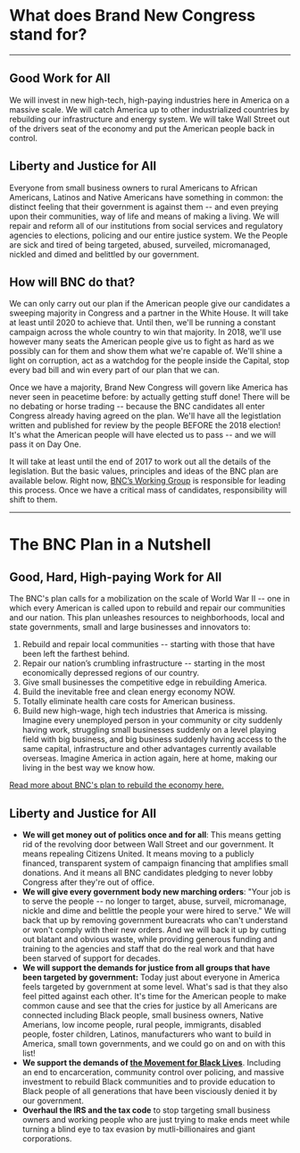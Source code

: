 # What does Brand New Congress stand for?
___
## Good Work for All
We will invest in new high-tech, high-paying industries here in America on a massive scale. We will catch America up to other industrialized countries by rebuilding our infrastructure and energy system. We will take Wall Street out of the drivers seat of the economy and put the American people back in control. 
## Liberty and Justice for All
Everyone from small business owners to rural Americans to African Americans, Latinos and Native Americans have something in common: the distinct feeling that their government is against them -- and even preying upon their communities, way of life and means of making a living. We will repair and reform all of our institutions from social services and regulatory agencies to elections, policing and our entire justice system. We the People are sick and tired of being targeted, abused, surveiled, micromanaged, nickled and dimed and belittled by our government.   

## How will BNC do that?

We can only carry out our plan if the American people give our candidates a sweeping majority in Congress and a partner in the White House. It will take at least until 2020 to achieve that. Until then, we'll be running a constant campaign across the whole country to win that majority. In 2018, we'll use however many seats the American people give us to fight as hard as we possibly can for them and show them what we're capable of. We'll shine a light on corruption, act as a watchdog for the people inside the Capital, stop every bad bill and win every part of our plan that we can.  

Once we have a majority, Brand New Congress will govern like America has never seen in peacetime before: by actually getting stuff done! There will be no debating or horse trading -- because the BNC candidates all enter Congress already having agreed on the plan. We'll have all the legistlation written and published for review by the people BEFORE the 2018 election! It's what the American people will have elected us to pass -- and we will pass it on Day One. 

It will take at least until the end of 2017 to work out all the details of the legislation. But the basic values, principles and ideas of the BNC plan are available below. Right now, [BNC’s Working Group](https://wiki.brandnewcongress.org/index.php?title=Our_Team-Based_Organization) is responsible for leading this process. Once we have a critical mass of candidates, responsibility will shift to them.

------
# The BNC Plan in a Nutshell
## Good, Hard, High-paying Work for All
The BNC's plan calls for a mobilization on the scale of World War II -- one in which every American is called upon to rebuild and repair our communities and our nation. This plan unleashes resources to neighborhoods, local and state governments, small and large businesses and innovators to:
1. Rebuild and repair local communities -- starting with those that have been left the farthest behind.
2. Repair our nation’s crumbling infrastructure -- starting in the most economically depressed regions of our country.
3. Give small businesses the competitive edge in rebuilding America.
4. Build the inevitable free and clean energy economy NOW.
5. Totally eliminate health care costs for American business.
6. Build new high-wage, high tech industries that America is missing.
Imagine every unemployed person in your community or city suddenly having work, struggling small businesses suddenly on a level playing field with big business, and big business suddenly having access to the same capital, infrastructure and other advantages currently available overseas. Imagine America in action again, here at home, making our living in the best way we know how.

[Read more about BNC's plan to rebuild the economy here.](https://docs.google.com/document/d/1sCFs5hqitbXBBqXxU6NULDyvydXqm-ALOqW21dv9P9k/edit?usp=sharing)

## Liberty and Justice for All
* **We will get money out of politics once and for all**: This means getting rid of the revolving door between Wall Street and our government. It means repealing Citizens United. It means moving to a publicly financed, transparent system of campaign financing that amplifies small donations. And it means all BNC candidates pledging to never lobby Congress after they're out of office.
* **We will give every government body new marching orders**: "Your job is to serve the people -- no longer to target, abuse, surveil, micromanage, nickle and dime and belittle the people your were hired to serve." We will back that up by removing government bureacrats who can't understand or won't comply with their new orders. And we will back it up by cutting out blatant and obvious waste, while providing generous funding and training to the agencies and staff that do the real work and that have been starved of support for decades. 
* **We will support the demands for justice from all groups that have been targeted by government:** Today just about everyone in America feels targeted by government at some level. What's sad is that they also feel pitted against each other. It's time for the American people to make common cause and see that the cries for justice by all Americans are connected including Black people, small business owners, Native Amerians, low income people, rural people, immigrants, disabled people, foster children, Latinos, manufacturers who want to build in America, small town governments, and we could go on and on with this list! 
* **We support the demands of [the Movement for Black Lives](https://policy.m4bl.org/end-war-on-black-people/)**. Including an end to encarceration, community control over policing, and massive investment to rebuild Black communities and to provide education to Black people of all generations that have been visciously denied it by our government.
* **Overhaul the IRS and the tax code** to stop targeting small business owners and working people who are just trying to make ends meet while turning a blind eye to tax evasion by mutli-billionaires and giant corporations. 
